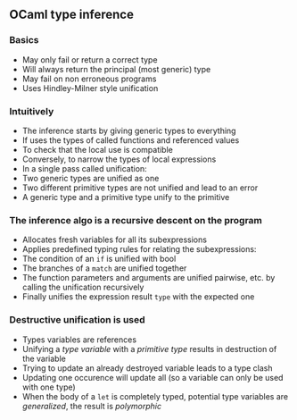 ## OCaml type inference

### Basics

* May only fail or return a correct type
* Will always return the principal (most generic) type
* May fail on non erroneous programs
* Uses Hindley-Milner style unification

### Intuitively

* The inference starts by giving generic types to everything
* If uses the types of called functions and referenced values
 * To check that the local use is compatible
 * Conversely, to narrow the types of local expressions
* In a single pass called unification:
 * Two generic types are unified as one
 * Two different primitive types are not unified and lead to an error
 * A generic type and a primitive type unify to the primitive

### The inference algo is a recursive descent on the program

* Allocates fresh variables for all its subexpressions
* Applies predefined typing rules for relating the subexpressions:
 * The condition of an `if` is unified with bool
 * The branches of a `match` are unified together
 * The function parameters and arguments are unified pairwise, etc. by calling the unification recursively
* Finally unifies the expression result `type` with the expected one

### Destructive unification is used

* Types variables are references
* Unifying a *type variable* with a *primitive type* results in destruction of the variable
* Trying to update an already destroyed variable leads to a type clash
* Updating one occurence will update all (so a variable can only be used with one type)
* When the body of a `let` is completely typed, potential type variables are *generalized*, the result is *polymorphic*

